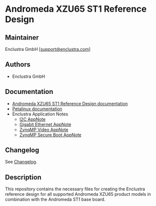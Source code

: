 # Andromeda XZU65 ST1 Reference Design

## Maintainer

Enclustra GmbH [support@enclustra.com]

## Authors

* Enclustra GmbH

## Documentation

* [Andromeda XZU65 ST1 Reference Design documentation](./reference_design/doc/Andromeda_XZU65_ST1.pdf)
* [Petalinux documentation](https://github.com/enclustra/PetalinuxDocumentation)
* Enclustra Application Notes
  - [I2C AppNote](https://github.com/enclustra/I2CAppNote)
  - [Gigabit Ethernet AppNote](https://github.com/enclustra/GigabitEthernetAppNote)
  - [ZynqMP Video AppNote](https://github.com/enclustra/ZynqMpVideoAppNote)
  - [ZynqMP Secure Boot AppNote](https://github.com/enclustra/ZynqMPSecureBootAppNote)

## Changelog
See [Changelog](changelog.md).

## Description
This repository contains the necessary files for creating the Enclustra reference design for all supported Andromeda XZU65 product models in combination with the Andromeda ST1 base board.
